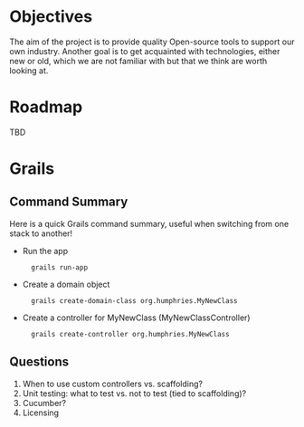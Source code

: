 # Objectives

The aim of the project is to provide quality Open-source tools to support
our own industry.  Another goal is to get acquainted with technologies,
either new or old, which we are not familiar with but that we think are
worth looking at.

# Roadmap

TBD


# Grails


## Command Summary

Here is a quick Grails command summary, useful when switching from one stack
to another!

* Run the app

        grails run-app
    
* Create a domain object

        grails create-domain-class org.humphries.MyNewClass
    
* Create a controller for MyNewClass (MyNewClassController)

        grails create-controller org.humphries.MyNewClass
    
## Questions

1. When to use custom controllers vs. scaffolding?
1. Unit testing: what to test vs. not to test (tied to scaffolding)?
1. Cucumber?
1. Licensing

